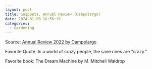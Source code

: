 ```yaml
---
layout: post
title: Snippets, Annual Review (Campolargo)
date: 2024-01-06 18:56:19
categories:
  - Gardening
---
```

Source: [Annual Review 2022 by Campolargo](https://www.juandavidcampolargo.com/blog/annual-review-2022)

Favorite Quote: In a world of crazy people, the sane ones are “crazy.”

Favorite book: The Dream Machine by M. Mitchell Waldrop